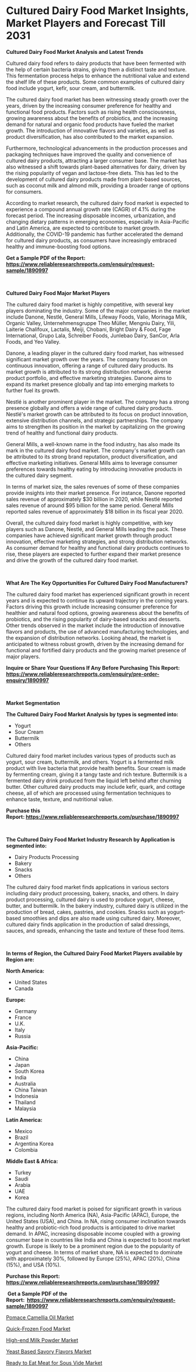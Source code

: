 <p><h1>Cultured Dairy Food Market Insights, Market Players and Forecast Till 2031</h1></p><p><strong>Cultured Dairy Food Market Analysis and Latest Trends</strong></p>
<p><p>Cultured dairy food refers to dairy products that have been fermented with the help of certain bacteria strains, giving them a distinct taste and texture. This fermentation process helps to enhance the nutritional value and extend the shelf life of these products. Some common examples of cultured dairy food include yogurt, kefir, sour cream, and buttermilk.</p><p>The cultured dairy food market has been witnessing steady growth over the years, driven by the increasing consumer preference for healthy and functional food products. Factors such as rising health consciousness, growing awareness about the benefits of probiotics, and the increasing demand for natural and organic food products have fueled the market growth. The introduction of innovative flavors and varieties, as well as product diversification, has also contributed to the market expansion.</p><p>Furthermore, technological advancements in the production processes and packaging techniques have improved the quality and convenience of cultured dairy products, attracting a larger consumer base. The market has also witnessed a shift towards plant-based alternatives for dairy, driven by the rising popularity of vegan and lactose-free diets. This has led to the development of cultured dairy products made from plant-based sources, such as coconut milk and almond milk, providing a broader range of options for consumers.</p><p>According to market research, the cultured dairy food market is expected to experience a compound annual growth rate (CAGR) of 4.1% during the forecast period. The increasing disposable incomes, urbanization, and changing dietary patterns in emerging economies, especially in Asia-Pacific and Latin America, are expected to contribute to market growth. Additionally, the COVID-19 pandemic has further accelerated the demand for cultured dairy products, as consumers have increasingly embraced healthy and immune-boosting food options.</p></p>
<p><strong>Get a Sample PDF of the Report:&nbsp; <a href="https://www.reliableresearchreports.com/enquiry/request-sample/1890997">https://www.reliableresearchreports.com/enquiry/request-sample/1890997</a></strong></p>
<p>&nbsp;</p>
<p><strong>Cultured Dairy Food Major Market Players</strong></p>
<p><p>The cultured dairy food market is highly competitive, with several key players dominating the industry. Some of the major companies in the market include Danone, Nestlé, General Mills, Lifeway Foods, Valio, Morinaga Milk, Organic Valley, Unternehmensgruppe Theo Müller, Mengniu Dairy, Yili, Laiterie Chalifoux, Lactalis, Meiji, Chobani, Bright Dairy & Food, Fage International, Grupo Lala, Schreiber Foods, Junlebao Dairy, SanCor, Arla Foods, and Yeo Valley.</p><p>Danone, a leading player in the cultured dairy food market, has witnessed significant market growth over the years. The company focuses on continuous innovation, offering a range of cultured dairy products. Its market growth is attributed to its strong distribution network, diverse product portfolio, and effective marketing strategies. Danone aims to expand its market presence globally and tap into emerging markets to further fuel its growth.</p><p>Nestlé is another prominent player in the market. The company has a strong presence globally and offers a wide range of cultured dairy products. Nestlé's market growth can be attributed to its focus on product innovation, extensive distribution channels, and strategic partnerships. The company aims to strengthen its position in the market by capitalizing on the growing trend of healthy and functional dairy products.</p><p>General Mills, a well-known name in the food industry, has also made its mark in the cultured dairy food market. The company's market growth can be attributed to its strong brand reputation, product diversification, and effective marketing initiatives. General Mills aims to leverage consumer preferences towards healthy eating by introducing innovative products in the cultured dairy segment.</p><p>In terms of market size, the sales revenues of some of these companies provide insights into their market presence. For instance, Danone reported sales revenue of approximately $30 billion in 2020, while Nestlé reported sales revenue of around $95 billion for the same period. General Mills reported sales revenue of approximately $18 billion in its fiscal year 2020.</p><p>Overall, the cultured dairy food market is highly competitive, with key players such as Danone, Nestlé, and General Mills leading the pack. These companies have achieved significant market growth through product innovation, effective marketing strategies, and strong distribution networks. As consumer demand for healthy and functional dairy products continues to rise, these players are expected to further expand their market presence and drive the growth of the cultured dairy food market.</p></p>
<p>&nbsp;</p>
<p><strong>What Are The Key Opportunities For Cultured Dairy Food Manufacturers?</strong></p>
<p><p>The cultured dairy food market has experienced significant growth in recent years and is expected to continue its upward trajectory in the coming years. Factors driving this growth include increasing consumer preference for healthier and natural food options, growing awareness about the benefits of probiotics, and the rising popularity of dairy-based snacks and desserts. Other trends observed in the market include the introduction of innovative flavors and products, the use of advanced manufacturing technologies, and the expansion of distribution networks. Looking ahead, the market is anticipated to witness robust growth, driven by the increasing demand for functional and fortified dairy products and the growing market presence of major players.</p></p>
<p><strong>Inquire or Share Your Questions If Any Before Purchasing This Report: <a href="https://www.reliableresearchreports.com/enquiry/pre-order-enquiry/1890997">https://www.reliableresearchreports.com/enquiry/pre-order-enquiry/1890997</a></strong></p>
<p>&nbsp;</p>
<p><strong>Market Segmentation</strong></p>
<p><strong>The Cultured Dairy Food Market Analysis by types is segmented into:</strong></p>
<p><ul><li>Yogurt</li><li>Sour Cream</li><li>Buttermilk</li><li>Others</li></ul></p>
<p><p>Cultured dairy food market includes various types of products such as yogurt, sour cream, buttermilk, and others. Yogurt is a fermented milk product with live bacteria that provide health benefits. Sour cream is made by fermenting cream, giving it a tangy taste and rich texture. Buttermilk is a fermented dairy drink produced from the liquid left behind after churning butter. Other cultured dairy products may include kefir, quark, and cottage cheese, all of which are processed using fermentation techniques to enhance taste, texture, and nutritional value.</p></p>
<p><strong>Purchase this Report:&nbsp;<a href="https://www.reliableresearchreports.com/purchase/1890997">https://www.reliableresearchreports.com/purchase/1890997</a></strong></p>
<p>&nbsp;</p>
<p><strong>The Cultured Dairy Food Market Industry Research by Application is segmented into:</strong></p>
<p><ul><li>Dairy Products Processing</li><li>Bakery</li><li>Snacks</li><li>Others</li></ul></p>
<p><p>The cultured dairy food market finds applications in various sectors including dairy product processing, bakery, snacks, and others. In dairy product processing, cultured dairy is used to produce yogurt, cheese, butter, and buttermilk. In the bakery industry, cultured dairy is utilized in the production of bread, cakes, pastries, and cookies. Snacks such as yogurt-based smoothies and dips are also made using cultured dairy. Moreover, cultured dairy finds application in the production of salad dressings, sauces, and spreads, enhancing the taste and texture of these food items.</p></p>
<p>&nbsp;</p>
<p><strong>In terms of Region, the Cultured Dairy Food Market Players available by Region are:</strong></p>
<p>
    <p> <strong> North America: </strong>
        <ul>
            <li>United States</li>
            <li>Canada</li>
        </ul>
        </p> 
    <p> <strong> Europe: </strong>
        <ul>
            <li>Germany</li>
            <li>France</li>
            <li>U.K.</li>
            <li>Italy</li>
            <li>Russia</li>
        </ul>
        </p> 
    <p> <strong> Asia-Pacific: </strong>
        <ul>
            <li>China</li>
            <li>Japan</li>
            <li>South Korea</li>
            <li>India</li>
            <li>Australia</li>
            <li>China Taiwan</li>
            <li>Indonesia</li>
            <li>Thailand</li>
            <li>Malaysia</li>
        </ul>
        </p> 
    <p> <strong> Latin America: </strong>
        <ul>
            <li>Mexico</li>
            <li>Brazil</li>
            <li>Argentina Korea</li>
            <li>Colombia</li>
        </ul>
        </p> 
    <p> <strong> Middle East & Africa: </strong>
        <ul>
            <li>Turkey</li>
            <li>Saudi</li>
            <li>Arabia</li>
            <li>UAE</li>
            <li>Korea</li>
        </ul>
    </p>
    </p>
<p><p>The cultured dairy food market is poised for significant growth in various regions, including North America (NA), Asia-Pacific (APAC), Europe, the United States (USA), and China. In NA, rising consumer inclination towards healthy and probiotic-rich food products is anticipated to drive market demand. In APAC, increasing disposable income coupled with a growing consumer base in countries like India and China is expected to boost market growth. Europe is likely to be a prominent region due to the popularity of yogurt and cheese. In terms of market share, NA is expected to dominate with approximately 30%, followed by Europe (25%), APAC (20%), China (15%), and USA (10%).</p></p>
<p><strong>Purchase this Report: <a href="https://www.reliableresearchreports.com/purchase/1890997">https://www.reliableresearchreports.com/purchase/1890997</a></strong></p>
<p>&nbsp;<strong>Get a Sample PDF of the Report:&nbsp;&nbsp;<a href="https://www.reliableresearchreports.com/enquiry/request-sample/1890997">https://www.reliableresearchreports.com/enquiry/request-sample/1890997</a></strong></p>
<p><strong></strong></p>
<p><p><a href="https://github.com/luckyshygirl/Market-Research-Report-List-2/blob/main/pomace-camellia-oil-market.md">Pomace Camellia Oil Market</a></p><p><a href="https://github.com/vimar16th/Market-Research-Report-List-2/blob/main/quick-frozen-food-market.md">Quick-Frozen Food Market</a></p><p><a href="https://github.com/ruslanpoljakovrd177/Market-Research-Report-List-2/blob/main/high-end-milk-powder-market.md">High-end Milk Powder Market</a></p><p><a href="https://github.com/gdfhhhj/Market-Research-Report-List-2/blob/main/yeast-based-savory-flavors-market.md">Yeast Based Savory Flavors Market</a></p><p><a href="https://github.com/gulaimolin/Market-Research-Report-List-2/blob/main/ready-to-eat-meat-for-sous-vide-market.md">Ready to Eat Meat for Sous Vide Market</a></p></p>